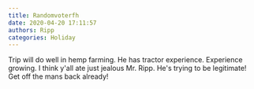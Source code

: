```yaml
---
title: Randomvoterfh
date: 2020-04-20 17:11:57
authors: Ripp
categories: Holiday
---
```


 Trip will do well in hemp farming.
He has tractor experience.
Experience growing.
I think y'all ate just jealous Mr. Ripp. He's trying to be legitimate!
Get off the mans back already!